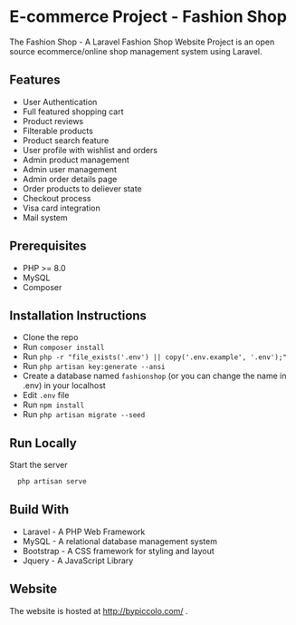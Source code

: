 
# E-commerce Project - Fashion Shop

The Fashion Shop - A Laravel Fashion Shop Website Project is an open source ecommerce/online shop management system using Laravel.


## Features

- User Authentication
- Full featured shopping cart
- Product reviews
- Filterable products
- Product search feature
- User profile with wishlist and orders
- Admin product management
- Admin user management
- Admin order details page
- Order products to deliever state
- Checkout process
- Visa card integration
- Mail system

## Prerequisites

- PHP >= 8.0
- MySQL
- Composer


## Installation Instructions

- Clone the repo
- Run `composer install`
- Run `php -r "file_exists('.env') || copy('.env.example', '.env');"`
- Run `php artisan key:generate --ansi`
- Create a database named `fashionshop` (or you can change the name in .env) in your localhost
- Edit `.env` file
- Run `npm install`
- Run `php artisan migrate --seed`
## Run Locally

Start the server

```bash
  php artisan serve
```

## Build With

- Laravel - A PHP Web Framework
- MySQL - A relational database management system
- Bootstrap - A CSS framework for styling and layout
- Jquery - A JavaScript Library


## Website

The website is hosted at http://bypiccolo.com/ .
